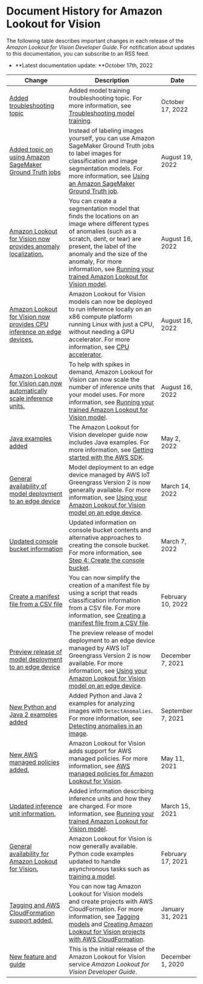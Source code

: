 # Document History for Amazon Lookout for Vision<a name="document-history"></a>

The following table describes important changes in each release of the *Amazon Lookout for Vision Developer Guide*\. For notification about updates to this documentation, you can subscribe to an RSS feed\. 
+ **Latest documentation update: **October 17th, 2022

| Change | Description | Date | 
| --- |--- |--- |
| [Added troubleshooting topic](#document-history) | Added model training troubleshooting topic\. For more information, see [Troubleshooting model training](https://docs.aws.amazon.com/lookout-for-vision/latest/developer-guide/troubleshoot-model-training.html)\. | October 17, 2022 | 
| [Added topic on using Amazon SageMaker Ground Truth jobs](#document-history) | Instead of labeling images yourself, you can use Amazon SageMaker Ground Truth jobs to label images for classification and image segmentation models\. For more information, see [Using an Amazon SageMaker Ground Truth job](https://docs.aws.amazon.com/lookout-for-vision/latest/developer-guide/create-dataset-groundtruth-labeling-lob.html)\. | August 19, 2022 | 
| [Amazon Lookout for Vision now provides anomaly localization\.](#document-history) | You can create a segmentation model that finds the locations on an image where different types of anomalies \(such as a scratch, dent, or tear\) are present, the label of the anomaly and the size of the anomaly, For more information, see [Running your trained Amazon Lookout for Vision model](https://docs.aws.amazon.com/lookout-for-vision/latest/developer-guide/running-model.html)\.  | August 16, 2022 | 
| [Amazon Lookout for Vision now provides CPU inference on edge devices\.](#document-history) | Amazon Lookout for Vision models can now be deployed to run inference locally on an x86 compute platform running Linux with just a CPU, without needing a GPU accelerator\. For more information, see [CPU accelerator](https://docs.aws.amazon.com/lookout-for-vision/latest/developer-guide/package-settings.html#package-settings-target-platform-cpu-accelerator)\.  | August 16, 2022 | 
| [Amazon Lookout for Vision can now automatically scale inference units\.](#document-history) | To help with spikes in demand, Amazon Lookout for Vision can now scale the number of inference units that your model uses\. For more information, see [Running your trained Amazon Lookout for Vision model](https://docs.aws.amazon.com/lookout-for-vision/latest/developer-guide/running-model.html)\. | August 16, 2022 | 
| [Java examples added](#document-history) | The Amazon Lookout for Vision developer guide now includes Java examples\. For more information, see [Getting started with the AWS SDK](https://docs.aws.amazon.com/lookout-for-vision/latest/developer-guide/getting-started-sdk.html)\. | May 2, 2022 | 
| [General availability of model deployment to an edge device](#document-history) | Model deployment to an edge device managed by AWS IoT Greengrass Version 2 is now generally available\. For more information, see [Using your Amazon Lookout for Vision model on an edge device](https://docs.aws.amazon.com/lookout-for-vision/latest/developer-guide/models-devices.html)\. | March 14, 2022 | 
| [Updated console bucket information](#document-history) | Updated information on console bucket contents and alternative approaches to creating the console bucket\. For more information, see [Step 4: Create the console bucket](https://docs.aws.amazon.com/lookout-for-vision/latest/developer-guide/su-create-console-bucket.html)\. | March 7, 2022 | 
| [Create a manifest file from a CSV file](#document-history) | You can now simplify the creation of a manifest file by using a script that reads classification information from a CSV file\. For more information, see [Creating a manifest file from a CSV file](https://docs.aws.amazon.com/lookout-for-vision/latest/developer-guide/ex-csv-manifest.html)\. | February 10, 2022 | 
| [Preview release of model deployment to an edge device](#document-history) | The preview release of model deployment to an edge device managed by AWS IoT Greengrass Version 2 is now available\. For more information, see [Using your Amazon Lookout for Vision model on an edge device](https://docs.aws.amazon.com/lookout-for-vision/latest/developer-guide/models-devices.html)\. | December 7, 2021 | 
| [New Python and Java 2 examples added](#document-history) | Added Python and Java 2 examples for analyzing images with `DetectAnomalies`\. For more information, see [Detecting anomalies in an image](https://docs.aws.amazon.com/lookout-for-vision/latest/developer-guide/inference-detect-anomalies.html)\. | September 7, 2021 | 
| [New AWS managed policies added\.](#document-history) | Amazon Lookout for Vision adds support for AWS managed policies\. For more information, see [AWS managed policies for Amazon Lookout for Vision](https://docs.aws.amazon.com/lookout-for-vision/latest/developer-guide/security-iam-awsmanpol.html)\. | May 11, 2021 | 
| [Updated inference unit information\.](#document-history) | Added information describing inference units and how they are charged\. For more information, see [Running your trained Amazon Lookout for Vision model](https://docs.aws.amazon.com/lookout-for-vision/latest/developer-guide/running-model.html)\. | March 15, 2021 | 
| [General availability for Amazon Lookout for Vision\.](#document-history) | Amazon Lookout for Vision is now generally available\. Python code examples updated to handle asynchronous tasks such as [training a model](https://docs.aws.amazon.com/lookout-for-vision/latest/developer-guide/model-train.html#create-model-sdk)\. | February 17, 2021 | 
| [Tagging and AWS CloudFormation support added\. ](#document-history) | You can now tag Amazon Lookout for Vision models and create projects with AWS CloudFormation\. For more information, see [Tagging models](https://docs.aws.amazon.com/lookout-for-vision/latest/developer-guide/tagging-model.html) and [Creating Amazon Lookout for Vision projects with AWS CloudFormation](https://docs.aws.amazon.com/lookout-for-vision/latest/developer-guide/creating-projects-with-cloudformation.html)\. | January 31, 2021 | 
| [New feature and guide](#document-history) | This is the initial release of the Amazon Lookout for Vision service *Amazon Lookout for Vision Developer Guide*\. | December 1, 2020 | 